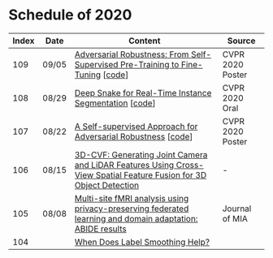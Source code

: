 # Schedule of 2020
|Index|Date|Content|Source|
|----|----|----|----|
|109|09/05|[Adversarial Robustness: From Self-Supervised Pre-Training to Fine-Tuning](https://openaccess.thecvf.com/content_CVPR_2020/papers/Chen_Adversarial_Robustness_From_Self-Supervised_Pre-Training_to_Fine-Tuning_CVPR_2020_paper.pdf) [[code](https://github.com/VITA-Group/Adv-SS-Pretraining)]|CVPR 2020 Poster|
|108|08/29|[Deep Snake for Real-Time Instance Segmentation](https://arxiv.org/pdf/2001.01629.pdf) [[code](https://github.com/zju3dv/snake/)]|CVPR 2020 Oral|
|107|08/22|[A Self-supervised Approach for Adversarial Robustness](https://openaccess.thecvf.com/content_CVPR_2020/papers/Naseer_A_Self-supervised_Approach_for_Adversarial_Robustness_CVPR_2020_paper.pdf) [[code](https://github.com/Muzammal-Naseer/NRP)]|CVPR 2020 Poster|
|106|08/15|[3D-CVF: Generating Joint Camera and LiDAR Features Using Cross-View Spatial Feature Fusion for 3D Object Detection](https://arxiv.org/pdf/2004.12636.pdf)|-|
|105|08/08|[Multi-site fMRI analysis using privacy-preserving federated learning and domain adaptation: ABIDE results](https://www.sciencedirect.com/science/article/pii/S1361841520301298)|Journal of MIA|
|104||[When Does Label Smoothing Help?](https://arxiv.org/pdf/1906.02629.pdf)|
